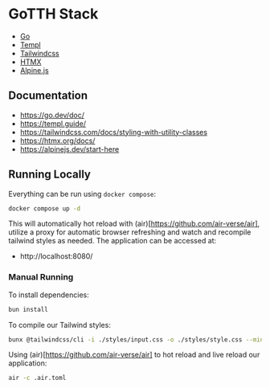 # GoTTH Stack

- [Go](https://go.dev/)
- [Templ](https://github.com/a-h/templ)
- [Tailwindcss](https://tailwindcss.com/)
- [HTMX](https://htmx.org/)
- [Alpine.js](https://alpinejs.dev/)

## Documentation

- https://go.dev/doc/
- https://templ.guide/
- https://tailwindcss.com/docs/styling-with-utility-classes
- https://htmx.org/docs/
- https://alpinejs.dev/start-here

## Running Locally

Everything can be run using `docker compose`:

```bash
docker compose up -d
```

This will automatically hot reload with (air)[https://github.com/air-verse/air], utilize a proxy for automatic browser refreshing and watch and recompile tailwind styles as needed. The application can be accessed at:

- http://localhost:8080/

### Manual Running

To install dependencies:

```bash
bun install
```

To compile our Tailwind styles:

```bash
bunx @tailwindcss/cli -i ./styles/input.css -o ./styles/style.css --minify --watch=always
```

Using (air)[https://github.com/air-verse/air] to hot reload and live reload our application:

```bash
air -c .air.toml
```